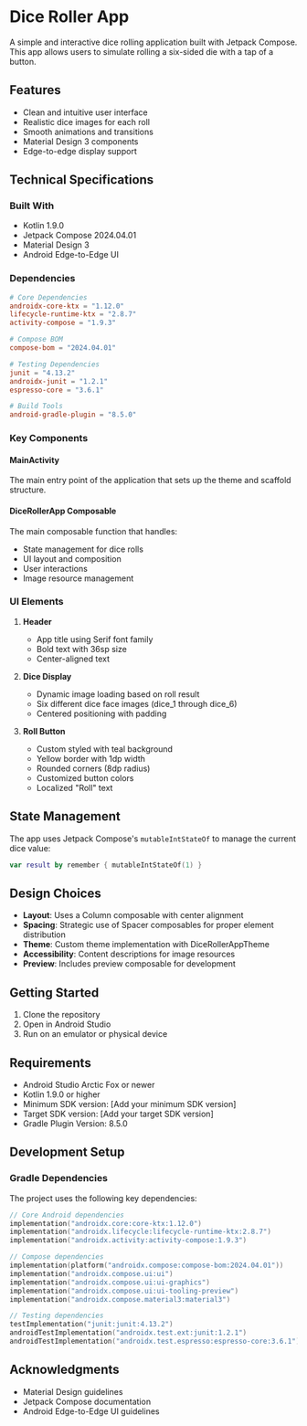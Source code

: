# Dice Roller App

A simple and interactive dice rolling application built with Jetpack Compose. This app allows users to simulate rolling a six-sided die with a tap of a button.

## Features

- Clean and intuitive user interface
- Realistic dice images for each roll
- Smooth animations and transitions
- Material Design 3 components
- Edge-to-edge display support

## Technical Specifications

### Built With
- Kotlin 1.9.0
- Jetpack Compose 2024.04.01
- Material Design 3
- Android Edge-to-Edge UI

### Dependencies

```toml
# Core Dependencies
androidx-core-ktx = "1.12.0"
lifecycle-runtime-ktx = "2.8.7"
activity-compose = "1.9.3"

# Compose BOM
compose-bom = "2024.04.01"

# Testing Dependencies
junit = "4.13.2"
androidx-junit = "1.2.1"
espresso-core = "3.6.1"

# Build Tools
android-gradle-plugin = "8.5.0"
```

### Key Components

#### MainActivity
The main entry point of the application that sets up the theme and scaffold structure.

#### DiceRollerApp Composable
The main composable function that handles:
- State management for dice rolls
- UI layout and composition
- User interactions
- Image resource management

### UI Elements

1. **Header**
   - App title using Serif font family
   - Bold text with 36sp size
   - Center-aligned text

2. **Dice Display**
   - Dynamic image loading based on roll result
   - Six different dice face images (dice_1 through dice_6)
   - Centered positioning with padding

3. **Roll Button**
   - Custom styled with teal background
   - Yellow border with 1dp width
   - Rounded corners (8dp radius)
   - Customized button colors
   - Localized "Roll" text

## State Management

The app uses Jetpack Compose's `mutableIntStateOf` to manage the current dice value:
```kotlin
var result by remember { mutableIntStateOf(1) }
```

## Design Choices

- **Layout**: Uses a Column composable with center alignment
- **Spacing**: Strategic use of Spacer composables for proper element distribution
- **Theme**: Custom theme implementation with DiceRollerAppTheme
- **Accessibility**: Content descriptions for image resources
- **Preview**: Includes preview composable for development

## Getting Started

1. Clone the repository
2. Open in Android Studio
3. Run on an emulator or physical device

## Requirements

- Android Studio Arctic Fox or newer
- Kotlin 1.9.0 or higher
- Minimum SDK version: [Add your minimum SDK version]
- Target SDK version: [Add your target SDK version]
- Gradle Plugin Version: 8.5.0

## Development Setup

### Gradle Dependencies

The project uses the following key dependencies:

```kotlin
// Core Android dependencies
implementation("androidx.core:core-ktx:1.12.0")
implementation("androidx.lifecycle:lifecycle-runtime-ktx:2.8.7")
implementation("androidx.activity:activity-compose:1.9.3")

// Compose dependencies
implementation(platform("androidx.compose:compose-bom:2024.04.01"))
implementation("androidx.compose.ui:ui")
implementation("androidx.compose.ui:ui-graphics")
implementation("androidx.compose.ui:ui-tooling-preview")
implementation("androidx.compose.material3:material3")

// Testing dependencies
testImplementation("junit:junit:4.13.2")
androidTestImplementation("androidx.test.ext:junit:1.2.1")
androidTestImplementation("androidx.test.espresso:espresso-core:3.6.1")
```


## Acknowledgments

- Material Design guidelines
- Jetpack Compose documentation
- Android Edge-to-Edge UI guidelines
